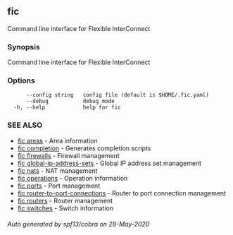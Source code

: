 ## fic

Command line interface for Flexible InterConnect

### Synopsis

Command line interface for Flexible InterConnect

### Options

```
      --config string   config file (default is $HOME/.fic.yaml)
      --debug           debug mode
  -h, --help            help for fic
```

### SEE ALSO

* [fic areas](fic_areas.md)	 - Area information
* [fic completion](fic_completion.md)	 - Generates completion scripts
* [fic firewalls](fic_firewalls.md)	 - Firewall management
* [fic global-ip-address-sets](fic_global-ip-address-sets.md)	 - Global IP address set management
* [fic nats](fic_nats.md)	 - NAT management
* [fic operations](fic_operations.md)	 - Operation information
* [fic ports](fic_ports.md)	 - Port management
* [fic router-to-port-connections](fic_router-to-port-connections.md)	 - Router to port connection management
* [fic routers](fic_routers.md)	 - Router management
* [fic switches](fic_switches.md)	 - Switch information

###### Auto generated by spf13/cobra on 28-May-2020
